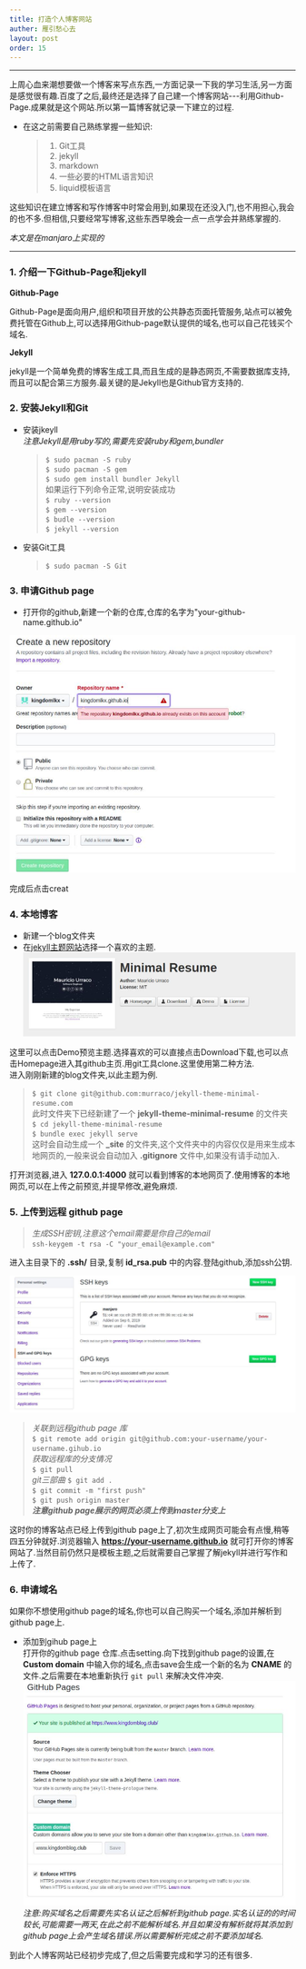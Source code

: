 ```yaml
---
title: 打造个人博客网站
auther: 雁引愁心去
layout: post
order: 15
---
```


---

上周心血来潮想要做一个博客来写点东西,一方面记录一下我的学习生活,另一方面是感觉很有趣.百度了之后,最终还是选择了自己建一个博客网站---利用Github-Page.成果就是这个网站.所以第一篇博客就记录一下建立的过程.

- 在这之前需要自己熟练掌握一些知识:  
  > 1. Git工具  
  > 2. jekyll  
  > 3. markdown  
  > 4. 一些必要的HTML语言知识  
  > 5. liquid模板语言  

这些知识在建立博客和写作博客中时常会用到,如果现在还没入门,也不用担心,我会的也不多.但相信,只要经常写博客,这些东西早晚会一点一点学会并熟练掌握的.

*本文是在manjaro上实现的*  

---

### 1. 介绍一下Github-Page和jekyll

**Github-Page**

Github-Page是面向用户,组织和项目开放的公共静态页面托管服务,站点可以被免费托管在Github上,可以选择用Github-page默认提供的域名,也可以自己花钱买个域名.

**Jekyll**

jekyll是一个简单免费的博客生成工具,而且生成的是静态网页,不需要数据库支持,而且可以配合第三方服务.最关键的是Jekyll也是Github官方支持的.

### 2. 安装Jekyll和Git

- 安装jkeyll  
*注意Jekyll是用ruby写的,需要先安装ruby和gem,bundler*  
  >`$ sudo pacman -S ruby`  
  >`$ sudo pacman -S gem`  
  >`$ sudo gem install bundler Jekyll`  
如果运行下列命令正常,说明安装成功  
  >`$ ruby --version`  
  >`$ gem --version`  
  >`$ budle --version`  
  >`$ jekyll --version`  

- 安装Git工具
  >`$ sudo pacman -S Git`

### 3. 申请Github page
- 打开你的github,新建一个新的仓库,仓库的名字为"your-github-name.github.io"

![图1](/assets/images/2019-9-11/2019-9-11-1.jpg)

完成后点击creat

### 4. 本地博客

- 新建一个blog文件夹
- 在[jekyll主题网站](http://jekyllthemes.org/)选择一个喜欢的主题.
![图2](/assets/images/2019-9-11/2019-9-11-2.jpg)

这里可以点击Demo预览主题.选择喜欢的可以直接点击Download下载,也可以点击Homepage进入其github主页.用git工具clone.这里使用第二种方法.  
进入刚刚新建的blog文件夹,以此主题为例.

>`$ git clone git@github.com:murraco/jekyll-theme-minimal-resume.com`  
此时文件夹下已经新建了一个 **jekyll-theme-minimal-resume** 的文件夹  
>`$ cd jekyll-theme-minimal-resume`  
>`$ bundle exec jekyll serve`  
这时会自动生成一个 **_site** 的文件夹,这个文件夹中的内容仅仅是用来生成本地网页的,一般来说会自动加入 **.gitignore** 文件中,如果没有请手动加入.

打开浏览器,进入 **127.0.0.1:4000** 就可以看到博客的本地网页了.使用博客的本地网页,可以在上传之前预览,并提早修改,避免麻烦.

### 5. 上传到远程 github page
>*生成SSH密钥,注意这个email需要是你自己的email*  
>`ssh-keygem -t rsa -C "your_email@example.com"`

进入主目录下的 **.ssh/** 目录,复制 **id_rsa.pub** 中的内容.登陆github,添加ssh公钥.  

![图3](/assets/images/2019-9-11/2019-9-11-3.jpg)  
>*关联到远程github page 库*  
>`$ git remote add origin git@github.com:your-username/your-username.gihub.io`  
>*获取远程库的分支情况*  
>`$ git pull`  
>*git三部曲*
>`$ git add .`  
>`$ git commit -m "first push"`  
>`$ git push origin master`  
>__*注意github page展示的网页必须上传到master分支上*__

这时你的博客站点已经上传到github page上了,初次生成网页可能会有点慢,稍等四五分钟就好.浏览器输入 **https://your-username.github.io** 就可打开你的博客网站了.当然目前仍然只是模板主题,之后就需要自己掌握了解jekyll并进行写作和上传了.

### 6. 申请域名  
如果你不想使用github page的域名,你也可以自己购买一个域名,添加并解析到github page上.
- 添加到gihub page上  
打开你的github page 仓库.点击setting.向下找到github page的设置,在 **Custom domain** 中输入你的域名,点击save会生成一个新的名为 **CNAME** 的文件.之后需要在本地重新执行 `git pull` 来解决文件冲突.  
![图4](/assets/images/2019-9-11/2019-9-11-4.jpg)
*注意:购买域名之后需要先实名认证之后解析到github page.实名认证的的时间较长,可能需要一两天,在此之前不能解析域名.并且如果没有解析就将其添加到github page上会产生域名错误.所以需要解析完成之前不要添加域名.*

到此个人博客网站已经初步完成了,但之后需要完成和学习的还有很多.
